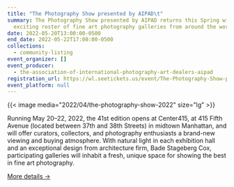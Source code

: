 ```yaml
---
title: "The Photography Show presented by AIPAD\t"
summary: The Photography Show presented by AIPAD returns this Spring with an
  exciting roster of fine art photography galleries from around the world.
date: 2022-05-20T13:00:00-0500
end_date: 2022-05-22T17:00:00-0500
collections:
  - community-listing
event_organizer: []
event_producer:
  - the-association-of-international-photography-art-dealers-aipad
registration_url: https://wl.seetickets.us/event/The-Photography-Show-presented-by-AIPAD/474804?afflky=ThePhotographyShow-Aipad
event_platform: null
---
```

{{< image media="2022/04/the-photography-show-2022" size="lg" >}}

Running May 20–22, 2022, the 41st edition opens at Center415, at 415 Fifth Avenue (located between 37th and 38th Streets) in midtown Manhattan, and will offer curators, collectors, and photography enthusiasts a brand-new viewing and buying atmosphere. With natural light in each exhibition hall and an exceptional design from architecture firm, Bade Stageberg Cox, participating galleries will inhabit a fresh, unique space for showing the best in fine art photography.

[More details →](https://aipad.com/)